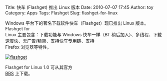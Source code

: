 Title: 快车 (Flashget) 推出 Linux 版本
Date: 2010-07-07 17:45
Author: toy
Category: Apps
Tags: Flashget
Slug: flashget-for-linux

Windows 平台下的著名下载软件快车（Flashget）现已推出 Linux
版本。Flashget for  
Linux 主要包含：下载功能与 Windows 快车一样（BT
稍后加入）、多线程、下载速度快、无广告/精简、支持快车专用链、支持  
Firefox 浏览器等特性。

[![flashget](http://i.linuxtoy.org/images/2010/07/thumb-flashget.jpg)](http://i.linuxtoy.org/images/2010/07/flashget.jpg)

Flashget for Linux 1.0 可从其官方  
[BBS](http://bbs.flashget.com/viewthread.php?tid=18519) 上下载。
